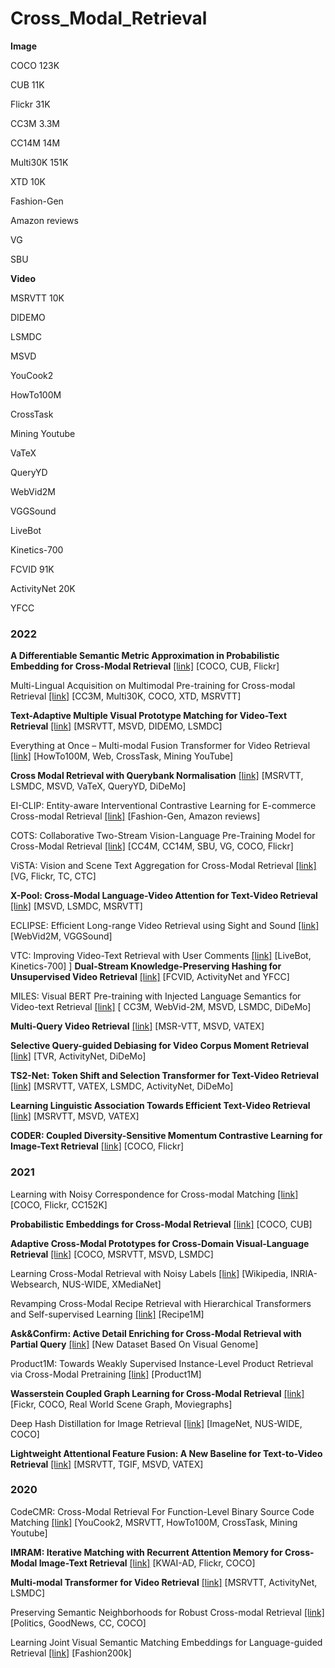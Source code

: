 # Cross_Modal_Retrieval

**Image**

COCO  123K

CUB 11K

Flickr 31K

CC3M 3.3M

CC14M 14M

Multi30K 151K

XTD 10K

Fashion-Gen

Amazon reviews

VG

SBU


**Video**

MSRVTT 10K

DIDEMO

LSMDC

MSVD

YouCook2

HowTo100M

CrossTask

Mining Youtube

VaTeX

QueryYD

WebVid2M

VGGSound

LiveBot

Kinetics-700

FCVID 91K

ActivityNet 20K

YFCC

### 2022
**A Differentiable Semantic Metric Approximation in Probabilistic Embedding for Cross-Modal Retrieval** [\[link\]](https://openreview.net/pdf?id=-KPNRZ8i0ag) \[COCO, CUB, Flickr\]

Multi-Lingual Acquisition on Multimodal Pre-training for Cross-modal Retrieval [\[link\]](https://openreview.net/pdf?id=h73nTbImOt9) \[CC3M, Multi30K, COCO, XTD, MSRVTT\]

**Text-Adaptive Multiple Visual Prototype Matching for Video-Text Retrieval** [\[link\]](https://openreview.net/pdf?id=XevwsaZ-4z) \[MSRVTT, MSVD, DIDEMO, LSMDC\]

Everything at Once – Multi-modal Fusion Transformer for Video Retrieval [\[link\]](https://openaccess.thecvf.com/content/CVPR2022/papers/Shvetsova_Everything_at_Once_-_Multi-Modal_Fusion_Transformer_for_Video_Retrieval_CVPR_2022_paper.pdf) \[HowTo100M, Web, CrossTask, Mining YouTube\]

**Cross Modal Retrieval with Querybank Normalisation** [\[link\]](https://openaccess.thecvf.com/content/CVPR2022/papers/Bogolin_Cross_Modal_Retrieval_With_Querybank_Normalisation_CVPR_2022_paper.pdf) \[MSRVTT, LSMDC, MSVD, VaTeX,  QueryYD, DiDeMo\]

EI-CLIP: Entity-aware Interventional Contrastive Learning for E-commerce Cross-modal Retrieval [\[link\]](https://openaccess.thecvf.com/content/CVPR2022/papers/Ma_EI-CLIP_Entity-Aware_Interventional_Contrastive_Learning_for_E-Commerce_Cross-Modal_Retrieval_CVPR_2022_paper.pdf) \[Fashion-Gen, Amazon reviews\]

COTS: Collaborative Two-Stream Vision-Language Pre-Training Model for Cross-Modal Retrieval [\[link\]](https://openaccess.thecvf.com/content/CVPR2022/papers/Lu_COTS_Collaborative_Two-Stream_Vision-Language_Pre-Training_Model_for_Cross-Modal_Retrieval_CVPR_2022_paper.pdf) \[CC4M, CC14M, SBU, VG, COCO, Flickr\]

ViSTA: Vision and Scene Text Aggregation for Cross-Modal Retrieval [\[link\]](https://openaccess.thecvf.com/content/CVPR2022/papers/Cheng_ViSTA_Vision_and_Scene_Text_Aggregation_for_Cross-Modal_Retrieval_CVPR_2022_paper.pdf) \[VG, Flickr, TC, CTC\]

**X-Pool: Cross-Modal Language-Video Attention for Text-Video Retrieval** [\[link\]](https://openaccess.thecvf.com/content/CVPR2022/papers/Gorti_X-Pool_Cross-Modal_Language-Video_Attention_for_Text-Video_Retrieval_CVPR_2022_paper.pdf) \[MSVD, LSMDC, MSRVTT\]

ECLIPSE: Efficient Long-range Video Retrieval using Sight and Sound [\[link\]](https://arxiv.org/pdf/2204.02874) \[WebVid2M, VGGSound\]

VTC: Improving Video-Text Retrieval with User Comments [\[link\]](https://arxiv.org/pdf/2210.10820) \[LiveBot, Kinetics-700\]
\]
**Dual-Stream Knowledge-Preserving Hashing for Unsupervised Video Retrieval** [\[link\]](https://www.ecva.net/papers/eccv_2022/papers_ECCV/papers/136740175.pdf) \[FCVID, ActivityNet and YFCC\]

MILES: Visual BERT Pre-training with Injected Language Semantics for Video-text Retrieval [\[link\]](https://arxiv.org/pdf/2204.12408) \[ CC3M, WebVid-2M, MSVD, LSMDC, DiDeMo\]

**Multi-Query Video Retrieval** [\[link\]](https://arxiv.org/pdf/2201.03639) \[MSR-VTT, MSVD, VATEX\]

**Selective Query-guided Debiasing for Video Corpus Moment Retrieval** [\[link\]](https://arxiv.org/pdf/2210.08714) \[TVR, ActivityNet, DiDeMo\]

**TS2-Net: Token Shift and Selection Transformer for Text-Video Retrieval** [\[link\]](https://arxiv.org/pdf/2207.07852) \[MSRVTT, VATEX, LSMDC, ActivityNet, DiDeMo\]

**Learning Linguistic Association Towards Efficient Text-Video Retrieval** [\[link\]](https://www.ecva.net/papers/eccv_2022/papers_ECCV/papers/136960251.pdf) \[MSRVTT, MSVD, VATEX\]

**CODER: Coupled Diversity-Sensitive Momentum Contrastive Learning for Image-Text Retrieval** [\[link\]](https://arxiv.org/pdf/2208.09843) \[COCO, Flickr\]

### 2021
Learning with Noisy Correspondence for Cross-modal Matching [\[link\]](https://openreview.net/pdf?id=S9ZyhWC17wJ) \[COCO, Flickr, CC152K\]

**Probabilistic Embeddings for Cross-Modal Retrieval** [\[link\]](https://openaccess.thecvf.com/content/CVPR2021/papers/Chun_Probabilistic_Embeddings_for_Cross-Modal_Retrieval_CVPR_2021_paper.pdf) \[COCO, CUB\]

**Adaptive Cross-Modal Prototypes for Cross-Domain Visual-Language Retrieval** [\[link\]](https://openaccess.thecvf.com/content/CVPR2021/papers/Liu_Adaptive_Cross-Modal_Prototypes_for_Cross-Domain_Visual-Language_Retrieval_CVPR_2021_paper.pdf) \[COCO, MSRVTT, MSVD, LSMDC\]

Learning Cross-Modal Retrieval with Noisy Labels [\[link\]](https://openaccess.thecvf.com/content/CVPR2021/papers/Hu_Learning_Cross-Modal_Retrieval_With_Noisy_Labels_CVPR_2021_paper.pdf) \[Wikipedia, INRIA-Websearch, NUS-WIDE, XMediaNet\]

Revamping Cross-Modal Recipe Retrieval with Hierarchical Transformers and Self-supervised Learning [\[link\]](https://openaccess.thecvf.com/content/CVPR2021/papers/Salvador_Revamping_Cross-Modal_Recipe_Retrieval_With_Hierarchical_Transformers_and_Self-Supervised_Learning_CVPR_2021_paper.pdf) \[Recipe1M\]

**Ask&Confirm: Active Detail Enriching for Cross-Modal Retrieval with Partial Query** [\[link\]](https://openaccess.thecvf.com/content/ICCV2021/papers/Cai_AskConfirm_Active_Detail_Enriching_for_Cross-Modal_Retrieval_With_Partial_Query_ICCV_2021_paper.pdf) \[New Dataset Based On Visual Genome\]

Product1M: Towards Weakly Supervised Instance-Level Product Retrieval via Cross-Modal Pretraining [\[link\]](https://openaccess.thecvf.com/content/ICCV2021/papers/Zhan_Product1M_Towards_Weakly_Supervised_Instance-Level_Product_Retrieval_via_Cross-Modal_Pretraining_ICCV_2021_paper.pdf) \[Product1M\]

**Wasserstein Coupled Graph Learning for Cross-Modal Retrieval** [\[link\]](https://openaccess.thecvf.com/content/ICCV2021/papers/Wang_Wasserstein_Coupled_Graph_Learning_for_Cross-Modal_Retrieval_ICCV_2021_paper.pdf) \[Fickr, COCO, Real World Scene Graph, Moviegraphs\]

Deep Hash Distillation for Image Retrieval [\[link\]](https://arxiv.org/pdf/2112.08816) \[ImageNet, NUS-WIDE, COCO\]

**Lightweight Attentional Feature Fusion: A New Baseline for Text-to-Video Retrieval** [\[link\]](https://arxiv.org/pdf/2112.01832) \[MSRVTT, TGIF, MSVD, VATEX\]

### 2020
CodeCMR: Cross-Modal Retrieval For Function-Level Binary Source Code Matching [\[link\]](https://proceedings.neurips.cc/paper/2020/file/285f89b802bcb2651801455c86d78f2a-Paper.pdf) \[YouCook2, MSRVTT, HowTo100M, CrossTask, Mining Youtube\]

**IMRAM: Iterative Matching with Recurrent Attention Memory for Cross-Modal Image-Text Retrieval** [\[link\]](https://openaccess.thecvf.com/content_CVPR_2020/papers/Chen_IMRAM_Iterative_Matching_With_Recurrent_Attention_Memory_for_Cross-Modal_Image-Text_CVPR_2020_paper.pdf) \[KWAI-AD, Flickr, COCO\]

**Multi-modal Transformer for Video Retrieval** [\[link\]](https://arxiv.org/pdf/2007.10639) \[MSRVTT, ActivityNet, LSMDC\]

Preserving Semantic Neighborhoods for Robust Cross-modal Retrieval [\[link\]](https://arxiv.org/pdf/2007.08617) \[Politics,  GoodNews, CC, COCO\]

Learning Joint Visual Semantic Matching Embeddings for Language-guided Retrieval [\[link\]](https://www.ecva.net/papers/eccv_2020/papers_ECCV/papers/123670137.pdf) \[Fashion200k\]

